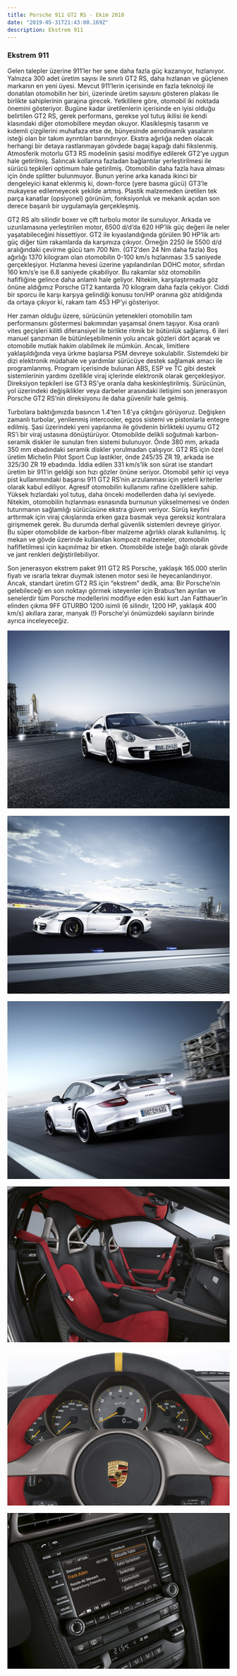 ```yaml
---
title: Porsche 911 GT2 RS - Ekim 2010
date: "2019-05-31T21:43:00.169Z"
description: Ekstrem 911
---
```


### Ekstrem 911

Gelen talepler üzerine 911’ler her sene daha fazla güç kazanıyor, hızlanıyor. Yalnızca 300 adet üretim sayısı ile sınırlı GT2 RS, daha hızlanan ve güçlenen markanın en yeni üyesi. Mevcut 911’lerin içerisinde en fazla teknoloji ile donatılan otomobilin her biri, üzerinde üretim sayısını gösteren plakası ile birlikte sahiplerinin garajına girecek. Yetkililere göre, otomobil iki noktada önemini gösteriyor. Bugüne kadar üretilenlerin içerisinde en iyisi olduğu belirtilen GT2 RS, gerek performans, gerekse yol tutuş ikilisi ile kendi klasındaki diğer otomobillere meydan okuyor. Klasikleşmiş tasarım ve kıdemli çizgilerini muhafaza etse de, bünyesinde aerodinamik yasaların isteği olan bir takım ayrıntıları barındırıyor. Ekstra ağırlığa neden olacak herhangi bir detaya rastlanmayan gövdede bagaj kapağı dahi fikslenmiş. Atmosferik motorlu GT3 RS modelinin şasisi modifiye edilerek GT2’ye uygun hale getirilmiş. Salıncak kollarına fazladan bağlantılar yerleştirilmesi ile sürücü tepkileri optimum hale getirilmiş. Otomobilin daha fazla hava alması için önde splitter bulunmuyor. Bunun yerine arka kanada ikinci bir dengeleyici kanat eklenmiş ki, down-force (yere basma gücü) GT3’le mukayese edilemeyecek şekilde artmış. Plastik malzemeden üretilen tek parça kanatlar (opsiyonel) görünüm, fonksiyonluk ve mekanik açıdan son derece başarılı bir uygulamayla gerçekleşmiş.

GT2 RS altı silindir boxer ve çift turbolu motor ile sunuluyor. Arkada ve uzunlamasına yerleştirilen motor, 6500 d/d’da 620 HP’lik güç değeri ile neler yaşatabileceğini hissettiyor. GT2 ile kıyaslandığında görülen 90 HP’lik artı güç diğer tüm rakamlarda da karşımıza çıkıyor. Örneğin 2250 ile 5500 d/d aralığındaki çevirme gücü tam 700 Nm. (GT2’den 24 Nm daha fazla) Boş ağırlığı 1370 kilogram olan otomobilin 0-100 km/s hızlanması 3.5 saniyede gerçekleşiyor. Hızlanma hevesi üzerine yapılandırılan DOHC motor, sıfırdan 160 km/s’e ise 6.8 saniyede çıkabiliyor. Bu rakamlar söz otomobilin hafifliğine gelince daha anlamlı hale geliyor. Nitekim, karşılaştırmada göz önüne aldığımız Porsche GT2 kantarda 70 kilogram daha fazla çekiyor. Ciddi bir sporcu ile karşı karşıya gelindiği konusu ton/HP oranına göz atıldığında da ortaya çıkıyor ki, rakam tam 453 HP’yi gösteriyor. 

Her zaman olduğu üzere, sürücünün yetenekleri otomobilin tam performansını göstermesi bakımından yaşamsal önem taşıyor. Kısa oranlı vites geçişleri kilitli diferansiyel ile birlikte ritmik bir bütünlük sağlamış. 6 ileri manuel şanzıman ile bütünleşebilmenin yolu ancak gözleri dört açarak ve otomobile mutlak hakim olabilmek ile mümkün. Ancak, limitlere yaklaşıldığında veya ürkme başlarsa PSM devreye sokulabilir. Sistemdeki bir dizi elektronik müdahale ve yardımlar sürücüye destek sağlamak amacı ile programlanmış. Program içerisinde bulunan ABS, ESP ve TC gibi destek sistemlerinin yardımı özellikle viraj içlerinde elektronik olarak gerçekleşiyor. Direksiyon tepkileri ise GT3 RS’ye oranla daha keskinleştirilmiş. Sürücünün, yol üzerindeki değişiklikler veya darbeler arasındaki iletişimi son jenerasyon Porsche GT2 RS’nin direksiyonu ile daha güvenilir hale gelmiş.

Turbolara baktığımızda basıncın 1.4’ten 1.6’ya çıktığını görüyoruz. Değişken zamanlı turbolar, yenilenmiş intercooler, egzos sistemi ve pistonlarla entegre edilmiş. Şasi üzerindeki yeni yapılanma ile gövdenin birlikteki uyumu GT2 RS’i bir viraj ustasına dönüştürüyor. Otomobilde delikli soğutmalı karbon-seramik diskler ile sunulan fren sistemi bulunuyor. Önde 380 mm, arkada 350 mm ebadındaki seramik diskler yorulmadan çalışıyor. GT2 RS için özel üretim Michelin Pilot Sport Cup lastikler, önde 245/35 ZR 19, arkada ise 325/30 ZR 19 ebadında. İddia edilen 331 km/s’lik son sürat ise standart üretim bir 911’in geldiği son hızı gözler önüne seriyor. Otomobil şehir içi veya pist kullanımındaki başarısı 911 GT2 RS’nin arzulanması için yeterli kriterler olarak kabul ediliyor. Agresif otomobilin kullanımı rafine özelliklere sahip. Yüksek hızlardaki yol tutuş, daha önceki modellerden daha iyi seviyede. Nitekim, otomobilin hızlanması esnasında burnunun yükselmemesi ve önden tutunmanın sağlamlığı sürücüsüne ekstra güven veriyor. Sürüş keyfini arttırmak için viraj çıkışlarında erken gaza basmak veya gereksiz kontralara girişmemek gerek. Bu durumda derhal güvenlik sistemleri devreye giriyor. Bu süper otomobilde de karbon-fiber malzeme ağırlıklı olarak kullanılmış. İç mekan ve gövde üzerinde kullanılan kompozit malzemeler, otomobilin hafifletilmesi için kaçınılmaz bir etken. Otomobilde isteğe bağlı olarak gövde ve jant renkleri değiştirilebiliyor.

Son jenerasyon ekstrem paket 911 GT2 RS Porsche, yaklaşık 165.000 sterlin fiyatı ve ısrarla tekrar duymak istenen motor sesi ile heyecanlandırıyor. Ancak, standart üretim GT2 RS için “ekstrem” dedik, ama: Bir Porsche’nin gelebileceği en son noktayı görmek isteyenler için Brabus’ten ayrılan ve senelerdir tüm Porsche modellerini modifiye eden eski kurt Jan Fatthauer’in elinden çıkma 9FF GTURBO 1200 isimli (6 silindir, 1200 HP, yaklaşık 400 km/s) akıllara zarar, manyak (!) Porsche’yi önümüzdeki sayıların birinde ayrıca inceleyeceğiz.

![porsche-911-1](./porsche-911-1.jpg)

![porsche-911-2](./porsche-911-2.jpg)

![porsche-911-3](./porsche-911-3.jpg)

![porsche-911-4](./porsche-911-4.jpg)

![porsche-911-5](./porsche-911-5.jpg)

![porsche-911-6](./porsche-911-6.jpg)